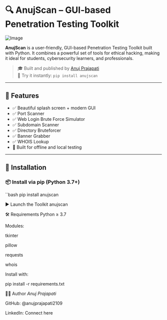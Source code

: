 # 🔍 AnujScan – GUI-based Penetration Testing Toolkit

![Image](https://github.com/user-attachments/assets/c267f826-c557-4b51-8e16-56bd62767194)

**AnujScan** is a user-friendly, GUI-based Penetration Testing Toolkit built with Python. It combines a powerful set of tools for ethical hacking, making it ideal for students, cybersecurity learners, and professionals.

> 🎓 Built and published by [Anuj Prajapati](https://github.com/anujprajapati2109)  
> 🧪 Try it instantly: `pip install anujscan`

---

## 🧠 Features

- ✅ Beautiful splash screen + modern GUI
- ✅ Port Scanner
- ✅ Web Login Brute Force Simulator
- ✅ Subdomain Scanner
- ✅ Directory Bruteforcer
- ✅ Banner Grabber
- ✅ WHOIS Lookup
- 🔐 Built for offline and local testing

---

## 🚀 Installation

### 📦 Install via pip (Python 3.7+)

``bash
pip install anujscan

▶️ Launch the Toolkit
anujscan

🛠️ Requirements
Python ≥ 3.7

Modules:

tkinter

pillow

requests

whois

Install with:

pip install -r requirements.txt

🧑‍💻 Author
*Anuj Prajapati*

GitHub: @anujprajapati2109

LinkedIn: Connect here

